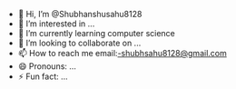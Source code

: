 - 👋 Hi, I’m @Shubhanshusahu8128
- 👀 I’m interested in ...
- 🌱 I’m currently learning computer science
- 💞️ I’m looking to collaborate on ...
- 📫 How to reach me email:-shubhsahu8128@gmail.com
- 😄 Pronouns: ...
- ⚡ Fun fact: ...

<!---
Shubhanshusahu8128/Shubhanshusahu8128 is a ✨ special ✨ repository because its `README.md` (this file) appears on your GitHub profile.
You can click the Preview link to take a look at your changes.
--->
